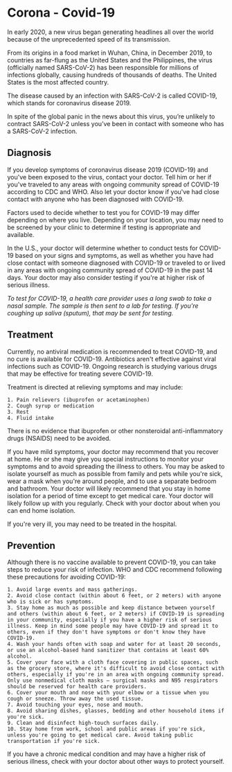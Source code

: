 # Corona - Covid-19

In early 2020, a new virus began generating headlines all over the world because of the unprecedented speed of its transmission.

From its origins in a food market in Wuhan, China, in December 2019, to countries as far-flung as the United States and the Philippines, the virus (officially named SARS-CoV-2) has been responsible for millions of infections globally, causing hundreds of thousands of deaths. The United States is the most affected country.

The disease caused by an infection with SARS-CoV-2 is called COVID-19, which stands for coronavirus disease 2019.

In spite of the global panic in the news about this virus, you’re unlikely to contract SARS-CoV-2 unless you’ve been in contact with someone who has a SARS-CoV-2 infection.

## Diagnosis

If you develop symptoms of coronavirus disease 2019 (COVID-19) and you've been exposed to the virus, contact your doctor. Tell him or her if you've traveled to any areas with ongoing community spread of COVID-19 according to CDC and WHO. Also let your doctor know if you've had close contact with anyone who has been diagnosed with COVID-19.

Factors used to decide whether to test you for COVID-19 may differ depending on where you live. Depending on your location, you may need to be screened by your clinic to determine if testing is appropriate and available.

In the U.S., your doctor will determine whether to conduct tests for COVID-19 based on your signs and symptoms, as well as whether you have had close contact with someone diagnosed with COVID-19 or traveled to or lived in any areas with ongoing community spread of COVID-19 in the past 14 days. Your doctor may also consider testing if you're at higher risk of serious illness.

_To test for COVID-19, a health care provider uses a long swab to take a nasal sample. The sample is then sent to a lab for testing. If you're coughing up saliva (sputum), that may be sent for testing._

## Treatment

Currently, no antiviral medication is recommended to treat COVID-19, and no cure is available for COVID-19. Antibiotics aren't effective against viral infections such as COVID-19. Ongoing research is studying various drugs that may be effective for treating severe COVID-19.

Treatment is directed at relieving symptoms and may include:

    1. Pain relievers (ibuprofen or acetaminophen)
    2. Cough syrup or medication
    3. Rest
    4. Fluid intake

There is no evidence that ibuprofen or other nonsteroidal anti-inflammatory drugs (NSAIDS) need to be avoided.

If you have mild symptoms, your doctor may recommend that you recover at home. He or she may give you special instructions to monitor your symptoms and to avoid spreading the illness to others. You may be asked to isolate yourself as much as possible from family and pets while you're sick, wear a mask when you're around people, and to use a separate bedroom and bathroom. Your doctor will likely recommend that you stay in home isolation for a period of time except to get medical care. Your doctor will likely follow up with you regularly. Check with your doctor about when you can end home isolation.

If you're very ill, you may need to be treated in the hospital.

## Prevention

Although there is no vaccine available to prevent COVID-19, you can take steps to reduce your risk of infection. WHO and CDC recommend following these precautions for avoiding COVID-19:

    1. Avoid large events and mass gatherings.
    2. Avoid close contact (within about 6 feet, or 2 meters) with anyone who is sick or has symptoms.
    3. Stay home as much as possible and keep distance between yourself and others (within about 6 feet, or 2 meters) if COVID-19 is spreading in your community, especially if you have a higher risk of serious illness. Keep in mind some people may have COVID-19 and spread it to others, even if they don't have symptoms or don't know they have COVID-19.
    4. Wash your hands often with soap and water for at least 20 seconds, or use an alcohol-based hand sanitizer that contains at least 60% alcohol.
    5. Cover your face with a cloth face covering in public spaces, such as the grocery store, where it's difficult to avoid close contact with others, especially if you're in an area with ongoing community spread. Only use nonmedical cloth masks — surgical masks and N95 respirators should be reserved for health care providers.
    6. Cover your mouth and nose with your elbow or a tissue when you cough or sneeze. Throw away the used tissue.
    7. Avoid touching your eyes, nose and mouth.
    8. Avoid sharing dishes, glasses, bedding and other household items if you're sick.
    9. Clean and disinfect high-touch surfaces daily.
    10. Stay home from work, school and public areas if you're sick, unless you're going to get medical care. Avoid taking public transportation if you're sick.

If you have a chronic medical condition and may have a higher risk of serious illness, check with your doctor about other ways to protect yourself.
